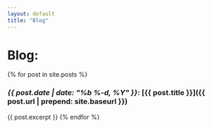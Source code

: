 ```yaml
---
layout: default
title: "Blog"
---
```


# Blog:

{% for post in site.posts %}
### *{{ post.date | date: "%b %-d, %Y" }}*: [{{ post.title }}]({{ post.url | prepend: site.baseurl }})

{{ post.excerpt }}
{% endfor %}

